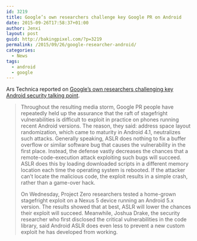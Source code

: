 ```yaml
---
id: 3219
title: Google’s own researchers challenge key Google PR on Android
date: 2015-09-26T17:58:37+01:00
author: Jenxi
layout: post
guid: http://bakingpixel.com/?p=3219
permalink: /2015/09/26/google-researcher-android/
categories:
  - News
tags:
  - android
  - google
---
```

Ars Technica reported on [Google’s own researchers challenging key Android security talking point](http://arstechnica.com/security/2015/09/googles-own-researchers-challenge-key-android-security-talking-point/).

> Throughout the resulting media storm, Google PR people have repeatedly held up the assurance that the raft of stagefright vulnerabilities is difficult to exploit in practice on phones running recent Android versions. The reason, they said: address space layout randomization, which came to maturity in Android 4.1, neutralizes such attacks. Generally speaking, ASLR does nothing to fix a buffer overflow or similar software bug that causes the vulnerability in the first place. Instead, the defense vastly decreases the chances that a remote-code-execution attack exploiting such bugs will succeed. ASLR does this by loading downloaded scripts in a different memory location each time the operating system is rebooted. If the attacker can&#8217;t locate the malicious code, the exploit results in a simple crash, rather than a game-over hack.
> 
> On Wednesday, Project Zero researchers tested a home-grown stagefright exploit on a Nexus 5 device running an Android 5.x version. The results showed that at best, ASLR will lower the chances their exploit will succeed. Meanwhile, Joshua Drake, the security researcher who first disclosed the critical vulnerabilities in the code library, said Android ASLR does even less to prevent a new custom exploit he has developed from working.